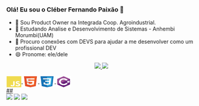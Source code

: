 ### Olá! Eu sou o Cléber Fernando Paixão 👋

- 🔭 Sou Product Owner na Integrada Coop. Agroindustrial.
- 🌱 Estudando Analise e Desenvolvimento de Sistemas - Anhembi Morumbi(UAM)
- 🤔 Procuro conexões com DEVS para ajudar a me desenvolver como um profissional DEV
- 😄 Pronome: ele/dele

<div align="center">
  <a href="https://github.com/Teopx">
  <img height="180em" src="https://github-readme-stats.vercel.app/api?username=Teopx&show_icons=true&theme=dark&include_all_commits=true&count_private=true"/>
  <img height="180em" src="https://github-readme-stats.vercel.app/api/top-langs/?username=Teopx&layout=compact&langs_count=7&theme=dark"/>
</div>
<div style="display: inline_block"><br>
  <img align="center" alt="Rafa-Js" height="30" width="40" src="https://raw.githubusercontent.com/devicons/devicon/master/icons/javascript/javascript-plain.svg">
  <img align="center" alt="Rafa-HTML" height="30" width="40" src="https://raw.githubusercontent.com/devicons/devicon/master/icons/html5/html5-original.svg">
  <img align="center" alt="Rafa-CSS" height="30" width="40" src="https://raw.githubusercontent.com/devicons/devicon/master/icons/css3/css3-original.svg">
  <img align="center" alt="Rafa-Csharp" height="30" width="40" src="https://raw.githubusercontent.com/devicons/devicon/master/icons/csharp/csharp-original.svg">
</div> 
  ##
  
<div>   
  <a href="https://instagram.com/teopaix" target="_blank"><img src="https://img.shields.io/badge/-Instagram-%23E4405F?style=for-the-badge&logo=instagram&logoColor=black" target="_blank"></a>
  <a href = "mailto:cleberfpaix@gmail.com"><img src="https://img.shields.io/badge/-Gmail-%23333?style=for-the-badge&logo=gmail&logoColor=white" target="_blank"></a>
  <a href="https://www.linkedin.com/in/cléber-f-paixão-a02ab173" target="_blank"><img src="https://img.shields.io/badge/-LinkedIn-%230077B5?style=for-the-badge&logo=linkedin&logoColor=white" target="_blank"></a> 
 

</div>

